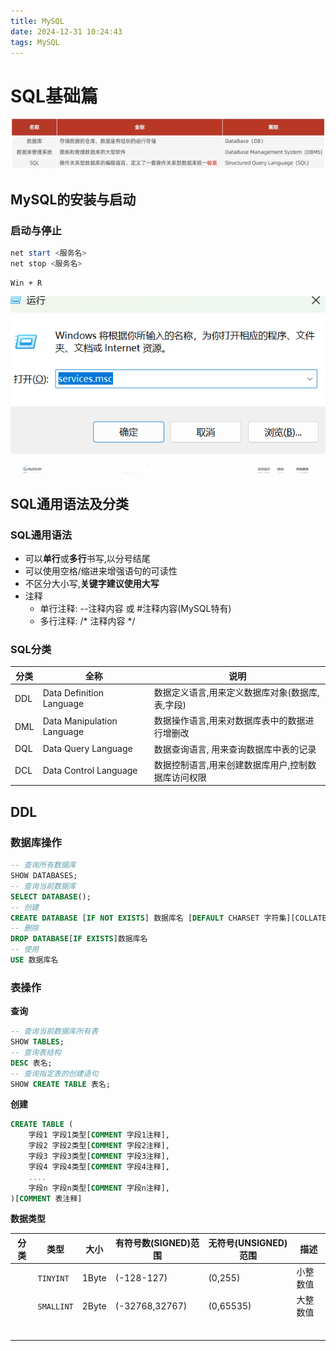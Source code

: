 ```yaml
---
title: MySQL
date: 2024-12-31 10:24:43
tags: MySQL
---
```


# SQL基础篇

![image-20241231103711854](MySQL/image-20241231103711854.png)

## MySQL的安装与启动

### 启动与停止

```powershell
net start <服务名>
net stop <服务名>
```

```
Win + R 
```

![image-20241231105525347](MySQL/image-20241231105525347.png)

![image-20241231105546041](MySQL/image-20241231105546041.png)

## SQL通用语法及分类

### SQL通用语法

- 可以**单行**或**多行**书写,以分号结尾
- 可以使用空格/缩进来增强语句的可读性
- 不区分大小写,**关键字建议使用大写**
- 注释
  - 单行注释:  --注释内容 或 #注释内容(MySQL特有)
  - 多行注释: /* 注释内容 */

### SQL分类

| 分类 | 全称                       | 说明                                               |
| ---- | -------------------------- | -------------------------------------------------- |
| DDL  | Data Definition Language   | 数据定义语言,用来定义数据库对象(数据库,表,字段)    |
| DML  | Data Manipulation Language | 数据操作语言,用来对数据库表中的数据进行增删改      |
| DQL  | Data Query Language        | 数据查询语言, 用来查询数据库中表的记录             |
| DCL  | Data Control Language      | 数据控制语言,用来创建数据库用户,控制数据库访问权限 |

## DDL

### 数据库操作

``` sql
-- 查询所有数据库
SHOW DATABASES;
-- 查询当前数据库
SELECT DATABASE();
-- 创建
CREATE DATABASE [IF NOT EXISTS] 数据库名 [DEFAULT CHARSET 字符集][COLLATE 排序规则]
-- 删除
DROP DATABASE[IF EXISTS]数据库名
-- 使用
USE 数据库名
```

### 表操作

**查询**

```sql
-- 查询当前数据库所有表
SHOW TABLES;
-- 查询表结构
DESC 表名;
-- 查询指定表的创建语句
SHOW CREATE TABLE 表名;
```

**创建**

```sql
CREATE TABLE (
    字段1 字段1类型[COMMENT 字段1注释],
    字段2 字段2类型[COMMENT 字段2注释],
    字段3 字段3类型[COMMENT 字段3注释],
    字段4 字段4类型[COMMENT 字段4注释],
    ....
    字段n 字段n类型[COMMENT 字段n注释],
)[COMMENT 表注释]
```

**数据类型**

| 分类 | 类型       | 大小  | 有符号数(SIGNED)范围 | 无符号(UNSIGNED)范围 | 描述     |
| ---- | ---------- | ----- | -------------------- | -------------------- | -------- |
|      | `TINYINT`  | 1Byte | (-128-127)           | (0,255)              | 小整数值 |
|      | `SMALLINT` | 2Byte | (-32768,32767)       | (0,65535)            | 大整数值 |
|      |            |       |                      |                      |          |
|      |            |       |                      |                      |          |
|      |            |       |                      |                      |          |
|      |            |       |                      |                      |          |
|      |            |       |                      |                      |          |
|      |            |       |                      |                      |          |

